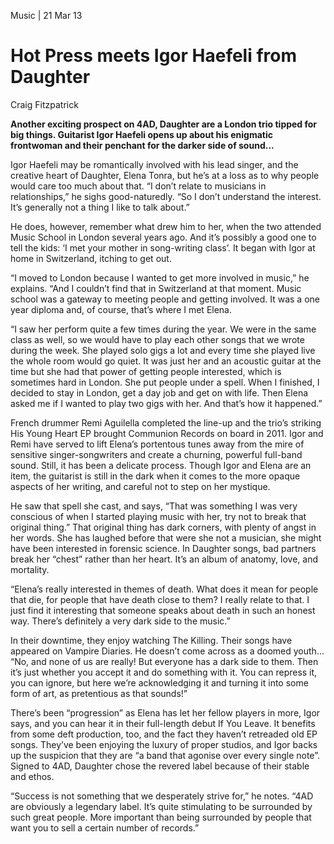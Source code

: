 Music  |  21 Mar 13
# Hot Press meets Igor Haefeli from Daughter 

Craig Fitzpatrick

**Another exciting prospect on 4AD, Daughter are a London trio tipped for big things. Guitarist Igor Haefeli opens up about his enigmatic frontwoman and their penchant for the darker side of sound...**

Igor Haefeli may be romantically involved with his lead singer, and the creative heart of Daughter, Elena Tonra, but he’s at a loss as to why people would care too much about that. “I don’t relate to musicians in relationships,” he sighs good-naturedly. “So I don’t understand the interest. It’s generally not a thing I like to talk about.”

He does, however, remember what drew him to her, when the two attended Music School in London several years ago.
And it’s possibly a good one to tell the kids: ‘I met your mother in song-writing class’. It began with Igor at home in Switzerland, itching to get out.

“I moved to London because I wanted to get more involved in music,” he explains. “And I couldn’t find that in Switzerland at that moment. Music school was a gateway to meeting people and getting involved. It was a one year diploma and, of course, that’s where I met Elena.

“I saw her perform quite a few times during the year. We were in the same class as well, so we would have to play each other songs that we wrote during the week. She played solo gigs a lot and every time she played live the whole room would go quiet. It was just her and an acoustic guitar at the time but she had that power of getting people interested, which is sometimes hard in London. She put people under a spell. When I finished, I decided to stay in London, get a day job and get on with life. Then Elena asked me if I wanted to play two gigs with her. And that’s how it happened.”

French drummer Remi Aguilella completed the line-up and the trio’s striking His Young Heart EP brought Communion Records on board in 2011.
Igor and Remi have served to lift Elena’s portentous tunes away from the mire of sensitive singer-songwriters and create a churning, powerful full-band sound. Still, it has been a delicate process. Though Igor and Elena are an item, the guitarist is still in the dark when it comes to the more opaque aspects of her writing, and careful not to step on her mystique.

He saw that spell she cast, and says, “That was something I was very conscious of when I started playing music with her, try not to break that original thing.”
That original thing has dark corners, with plenty of angst in her words. She has laughed before that were she not a musician, she might have been interested in forensic science. In Daughter songs, bad partners break her “chest” rather than her heart. It’s an album of anatomy, love, and mortality.

“Elena’s really interested in themes of death. What does it mean for people that die, for people that have death close to them? I really relate to that. I just find it interesting that someone speaks about death in such an honest way. There’s definitely a very dark side to the music.”

In their downtime, they enjoy watching The Killing. Their songs have appeared on Vampire Diaries. He doesn’t come across as a doomed youth...
“No, and none of us are really! But everyone has a dark side to them. Then it’s just whether you accept it and do something with it. You can repress it, you can ignore, but here we’re acknowledging it and turning it into some form of art, as pretentious as that sounds!”

There’s been “progression” as Elena has let her fellow players in more, Igor says, and you can hear it in their full-length debut If You Leave. It benefits from some deft production, too, and the fact they haven’t retreaded old EP songs. They’ve been enjoying the luxury of proper studios, and Igor backs up the suspicion that they are “a band that agonise over every single note”.
Signed to 4AD, Daughter chose the revered label because of their stable and ethos.

“Success is not something that we desperately strive for,” he notes. “4AD are obviously a legendary label. It’s quite stimulating to be surrounded by such great people. More important than being surrounded by people that want you to sell a certain number of records.”
